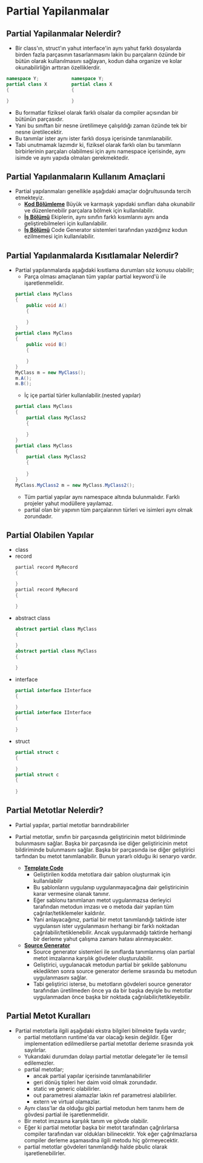 # Partial Yapilanmalar

## Partial Yapilanmalar Nelerdir?

* Bir class'ın, struct'ın yahut interface'in aynı yahut farklı dosyalarda birden fazla parçasının tasarlanmasını lakin bu parçaların özünde bir bütün olarak kullanılmasını sağlayan, kodun daha organize ve kolar okunabilirliğin arttıran özelliklerdir.
```csharp
namespace Y;            namespace Y;
partial class X         partial class X 
{                       {

}                       }
```
* Bu formatlar fiziksel olarak farklı olsalar da compiler açısından bir bütünün parçasıdır.
* Yani bu sınıftan bir nesne üretilimeye çalışıldığı zaman özünde tek bir nesne üretilecektir.
* Bu tanımlar ister aynı ister farklı dosya içerisinde tanımlanabilir.
* Tabi unutmamak lazımdır ki, fiziksel olarak farklı olan bu tanımların birbirlerinin parçaları olabilmesi için aynı namespace içerisinde, aynı isimde ve aynı yapıda olmaları gerekmektedir.

## Partial Yapılanmaların Kullanım Amaçlarıi

* Partial yapılanmaları genellikle aşağıdaki amaçlar doğrultusunda tercih etmekteyiz.
    * **<u>Kod Bölümleme</u>**
    Büyük ve karmaşık yapıdaki sınıfları daha okunabilir ve düzenlenebilir parçalara bölmek için kullanılabilir.
    * **<u>İş Bölümü</u>**
    Ekiplerin, aynı sınıfın farklı kısımlarını aynı anda geliştirebilmeleri için kullanılabilir.
    * **<u>İş Bölümü</u>**
    Code Generator sistemleri tarafından yazdığınız kodun ezilmemesi için kullanılabilir.

## Partial Yapılanmalarda Kısıtlamalar Nelerdir?

* Partial yapılanmalarda aşağıdaki kısıtlama durumları söz konusu olabilir;
    * Parça olması amaçlanan tüm yapılar partial keyword'ü ile işaretlenmelidir.
    ```csharp
    partial class MyClass
    {
        public void A()
        {

        }
    }
    partial class MyClass
    {
        public void B()
        {

        }
    }
    MyClass m = new MyClass();
    m.A();
    m.B();
    ```
    * İç içe partial türler kullanılabilir.(nested yapılar)
    ```csharp
    partial class MyClass
    {
        partial class MyClass2
        {

        }
    }
    partial class MyClass
    {
        partial class MyClass2
        {
            
        }
    }
    MyClass.MyClass2 m = new MyClass.MyClass2();
    ```
    * Tüm partial yapılar aynı namespace altında bulunmalıdır. Farklı projeler yahut modüllere yayılamaz.
    * partial olan bir yapının tüm parçalarının türleri ve isimleri aynı olmak zorundadır.

## Partial Olabilen Yapılar

* class
* record
    ```csharp
    partial record MyRecord
    {

    }
    partial record MyRecord
    {

    }
    ```
* abstract class
    ```csharp
    abstract partial class MyClass
    {

    }
    abstract partial class MyClass
    {

    }
    ```
* interface
    ```csharp
    partial interface IInterface
    {

    }
    partial interface IInterface
    {
        
    }
    ```
* struct
    ```csharp
    partial struct c
    {

    }
    partial struct c
    {
        
    }
    ```

## Partial Metotlar Nelerdir?

* Partial yapılar, partial metotlar barındırabilirler
* Partial metotlar, sınıfın bir parçasında geliştiricinin metot bildiriminde bulunmasını sağlar. Başka bir parçasında ise diğer geliştiricinin metot bildiriminde bulunmasını sağlar. Başka bir parçasında ise diğer geliştirici tarfından bu metot tanımlanabilir. Bunun yararlı olduğu iki senaryo vardır.

    * **<u>Template Code</u>**
        * Geliştirilen kodda metotlara dair şablon oluşturmak için kullanılabilir
        * Bu şablonların uygulanıp uygulanmayacağına dair geliştiricinin karar vermesine olanak tanınır.
        * Eğer sablonu tanımlanan metot uygulanmazsa derleyici tarafından metodun imzası ve o metoda dair yapılan tüm çağrılar/tetiklemeler kaldırılır.
        * Yani anlayacağınız, partial bir metot tanımlandığı taktirde ister uygulansın ister uygulanmasın herhangi bir farklı noktadan çağrılabilir/tetiklenebilir. Ancak uygulanmadığı taktirde herhangi bir derleme yahut çalışma zamanı hatası alınmayacaktır.
    * **<u>Source Generator</u>**
        * Source generator sistemleri ile sınıflarda tanımlanmış olan partial metot imzalarına karşılık gövdeler oluşturulabilir.
        * Geliştirici, uygulanacak metodun partial bir şekilde şablonunu ekledikten sonra source generator derleme sırasında bu metodun uygulanmasını sağlar.
        * Tabi geliştirici isterse, bu metotların gövdeleri source generator tarafından üretilmeden önce ya da bir başka deyişle bu metotlar uygulanmadan önce başka bir noktada çağrılabilir/tetikleyebilir.

## Partial Metot Kuralları
* Partial metotlarla ilgili aşağıdaki ekstra bilgileri bilmekte fayda vardır;
    * partial metotların runtime'da var olacağı kesin değildir. Eğer implementation edilmedilerse partial metotlar derleme sırasında yok sayılırlar.
    * Yukarıdaki durumdan dolayı partial metotlar delegate'ler ile temsil edilemezler.
    * partial metotlar;
        * ancak partial yapılar içerisinde tanımlanabilirler
        * geri dönüş tipleri her daim void olmak zorundadır.
        * static ve generic olabilirler.
        * out parametresi alamazlar lakin ref parametresi alabilirler.
        * extern ve virtual olamazlar.
    * Aynı class'lar da olduğu gibi partial metodun hem tanımı hem de gövdesi partial ile işaretlenmelidir.
    * Bir metot imzasına karşılık tanım ve gövde olabilir.
    * Eğer ki partial metotlar başka bir metot tarafından çağrılırlarsa compiler tarafından var oldukları bilinecektir. Yok eğer çağrılmazlarsa compiler derleme aşamasıdna ilgili metodu hiç görmeyecektir.
    * partial metotlar gövdeleri tanımlandığı halde pbulic olarak işaretlenebilirler.
